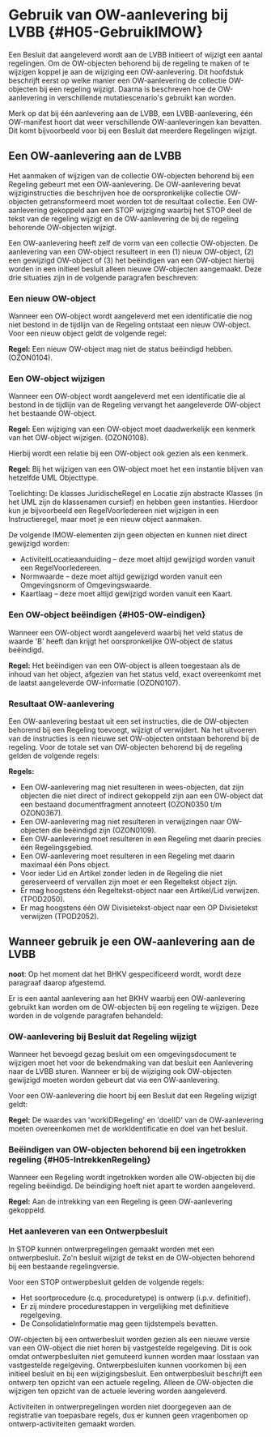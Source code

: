 # Gebruik van OW-aanlevering bij LVBB {#H05-GebruikIMOW}

Een Besluit dat aangeleverd wordt aan de LVBB initieert of wijzigt een aantal
regelingen. Om de OW-objecten behorend bij de regeling te maken of te wijzigen
koppel je aan de wijziging een OW-aanlevering. Dit hoofdstuk beschrijft
eerst op welke manier een OW-aanlevering de collectie OW-objecten bij een
regeling wijzigt. Daarna is beschreven hoe de OW-aanlevering in verschillende
mutatiescenario's gebruikt kan worden.

Merk op dat bij één aanlevering aan de LVBB, een LVBB-aanlevering, één
OW-manifest hoort dat weer verschillende OW-aanleveringen kan bevatten. Dit komt
bijvoorbeeld voor bij een Besluit dat meerdere Regelingen wijzigt.

## Een OW-aanlevering aan de LVBB

Het aanmaken of wijzigen van de collectie OW-objecten behorend bij een Regeling
gebeurt met een OW-aanlevering. De OW-aanlevering bevat wijziginstructies die beschrijven
hoe de oorspronkelijke collectie OW-objecten getransformeerd moet worden tot de
resultaat collectie. Een OW-aanlevering gekoppeld aan een STOP wijziging waarbij
het STOP deel de tekst van de regeling wijzigt en de OW-aanlevering de bij de
regeling behorende OW-objecten wijzigt.

Een OW-aanlevering heeft zelf de vorm van een collectie OW-objecten. De
aanlevering van een OW-object resulteert in een (1) nieuw OW-object, (2) een
gewijzigd OW-object of (3) het beëindigen van een OW-object hierbij worden in
een initieel besluit alleen nieuwe OW-objecten aangemaakt. Deze drie situaties
zijn in de volgende paragrafen beschreven:

### Een nieuw OW-object 

Wanneer een OW-object wordt aangeleverd met een identificatie die nog niet
bestond in de tijdlijn van de Regeling ontstaat een nieuw OW-object. Voor een
nieuw object geldt de volgende regel:

**Regel:** Een nieuw OW-object mag niet de status beëindigd hebben. (OZON0104).

### Een OW-object wijzigen 

Wanneer een OW-object wordt aangeleverd met een identificatie die al bestond in
de tijdlijn van de Regeling vervangt het aangeleverde OW-object het bestaande
OW-object.

**Regel:** Een wijziging van een OW-object moet daadwerkelijk een kenmerk van
het OW-object wijzigen. (OZON0108).

Hierbij wordt een relatie bij een OW-object ook gezien als een kenmerk.

**Regel:** Bij het wijzigen van een OW-object moet het een instantie blijven
van hetzelfde UML Objecttype.

Toelichting: De klasses JuridischeRegel en Locatie zijn abstracte Klasses (in
het UML zijn de klassenamen cursief) en hebben geen instanties. Hierdoor kun je
bijvoorbeeld een RegelVoorIedereen niet wijzigen in een Instructieregel, maar
moet je een nieuw object aanmaken.

De volgende IMOW-elementen zijn geen objecten en kunnen niet direct gewijzigd
worden:

- ActiviteitLocatieaanduiding – deze moet altijd gewijzigd worden vanuit een
  RegelVoorIedereen.
- Normwaarde – deze moet altijd gewijzigd worden vanuit een Omgevingsnorm of
  Omgevingswaarde.
- Kaartlaag – deze moet altijd gewijzigd worden vanuit een Kaart.

### Een OW-object beëindigen {#H05-OW-eindigen}

Wanneer een OW-object wordt aangeleverd waarbij het veld status de waarde 'B'
heeft dan krijgt het oorspronkelijke OW-object de status beëindigd.

**Regel:** Het beëindigen van een OW-object is alleen toegestaan als de inhoud van
het object, afgezien van het status veld, exact overeenkomt met de laatst
aangeleverde OW-informatie (OZON0107).

### Resultaat OW-aanlevering 

Een OW-aanlevering bestaat uit een set instructies, die de
OW-objecten behorend bij een Regeling toevoegt, wijzigt of verwijdert. 
Na het uitvoeren van de instructies is een nieuwe set OW-objecten ontstaan
behorend bij de regeling. Voor de totale set van OW-objecten behorend bij
de regeling gelden de volgende regels:

**Regels:**

- Een OW-aanlevering mag niet resulteren in wees-objecten, dat zijn
objecten die niet direct of indirect gekoppeld zijn aan een OW-object dat een
bestaand documentfragment annoteert (OZON0350 t/m OZON0367).
- Een OW-aanlevering mag niet resulteren in verwijzingen naar
OW-objecten die beëindigd zijn (OZON0109).
- Een OW-aanlevering moet resulteren in een Regeling met daarin precies
één Regelingsgebied.
- Een OW-aanlevering moet resulteren in een Regeling met daarin
maximaal één Pons object.
- Voor ieder Lid en Artikel zonder leden in de Regeling die niet
gereserveerd of vervallen zijn moet er een Regeltekst object zijn.
- Er mag hoogstens één Regeltekst-object naar een Artikel/Lid verwijzen.(TPOD2050).
- Er mag hoogstens één OW Divisietekst-object naar een OP Divisietekst verwijzen (TPOD2052).

## Wanneer gebruik je een OW-aanlevering aan de LVBB 

**noot**: Op het moment dat het BHKV gespecificeerd wordt, wordt deze paragraaf
daarop afgestemd.

Er is een aantal aanlevering aan het BKHV waarbij een OW-aanlevering gebruikt kan worden
om de OW-objecten bij een regeling te wijzigen. Deze worden in de volgende
paragrafen behandeld:

### OW-aanlevering bij Besluit dat Regeling wijzigt 

Wanneer het bevoegd gezag besluit om een omgevingsdocument te wijzigen moet het
voor de bekendmaking van dat besluit een Aanlevering naar de LVBB sturen. Wanneer
er bij de wijziging ook OW-objecten gewijzigd moeten worden gebeurt dat via een
OW-aanlevering.

Voor een OW-aanlevering die hoort bij een Besluit dat een Regeling wijzigt
geldt:

**Regel:** De waardes van 'workIDRegeling' en 'doelID' van de OW-aanlevering
moeten overeenkomen met de workIdentificatie en doel van het besluit.

### Beëindigen van OW-objecten behorend bij een ingetrokken regeling {#H05-IntrekkenRegeling}

Wanneer een Regeling wordt ingetrokken worden alle OW-objecten bij die regeling
beëindigd.  De beïndiging hoeft niet apart te worden aangeleverd.

**Regel:** Aan de intrekking van een Regeling is geen OW-aanlevering gekoppeld.

### Het aanleveren van een Ontwerpbesluit

In STOP kunnen ontwerpregelingen gemaakt worden met een
ontwerpbesluit. Zo'n besluit wijzigt de tekst en de OW-objecten behorend bij een
bestaande regelingversie.

Voor een STOP ontwerpbesluit gelden de volgende regels:

- Het soortprocedure (c.q. proceduretype) is ontwerp (i.p.v. definitief).
- Er zij mindere procedurestappen in vergelijking met definitieve regelgeving.
- De ConsolidatieInformatie mag geen tijdstempels bevatten.

OW-objecten bij een ontwerbesluit worden gezien als een nieuwe versie van
een OW-object die niet horen bij vastgestelde regelgeving. Dit is ook omdat
ontwerpbesluiten niet gemuteerd kunnen worden maar losstaan van vastgestelde
regelgeving. Ontwerpbesluiten kunnen voorkomen bij een initieel besluit en
bij een wijzigingsbesluit. Een ontwerpbesluit beschrijft een ontwerp ten opzicht van een actuele
regeling. Alleen de OW-objecten die wijzigen ten opzicht van de actuele levering
worden aangeleverd.

Activiteiten in ontwerpregelingen worden niet doorgegeven aan de registratie van toepasbare
regels, dus er kunnen geen vragenbomen op ontwerp-activiteiten gemaakt worden.
